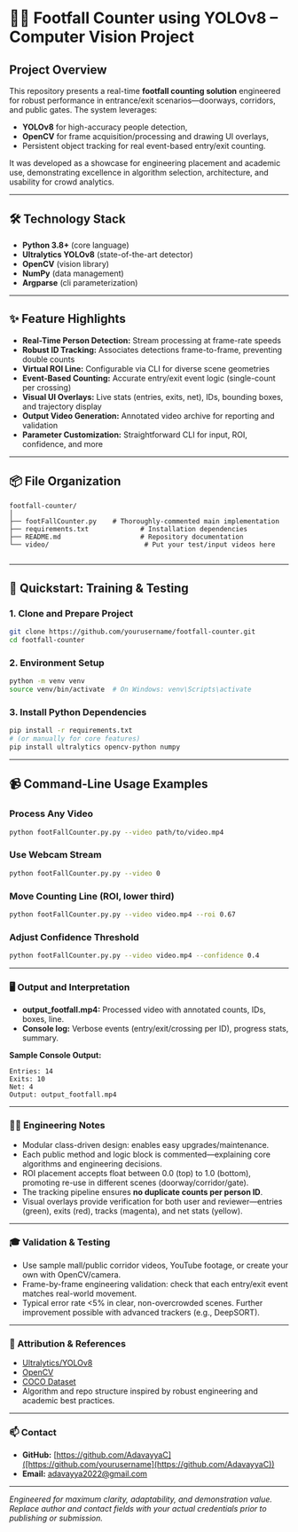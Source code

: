 # 🚶‍♂️ Footfall Counter using YOLOv8 – Computer Vision Project


## Project Overview

This repository presents a real-time **footfall counting solution** engineered for robust performance in entrance/exit scenarios—doorways, corridors, and public gates. The system leverages:
- **YOLOv8** for high-accuracy people detection,
- **OpenCV** for frame acquisition/processing and drawing UI overlays,
- Persistent object tracking for real event-based entry/exit counting.

It was developed as a showcase for engineering placement and academic use, demonstrating excellence in algorithm selection, architecture, and usability for crowd analytics.

---

## 🛠️ Technology Stack

- **Python 3.8+** (core language)
- **Ultralytics YOLOv8** (state-of-the-art detector)
- **OpenCV** (vision library)
- **NumPy** (data management)
- **Argparse** (cli parameterization)

---

## ✨ Feature Highlights

- **Real-Time Person Detection:** Stream processing at frame-rate speeds
- **Robust ID Tracking:** Associates detections frame-to-frame, preventing double counts
- **Virtual ROI Line:** Configurable via CLI for diverse scene geometries
- **Event-Based Counting:** Accurate entry/exit event logic (single-count per crossing)
- **Visual UI Overlays:** Live stats (entries, exits, net), IDs, bounding boxes, and trajectory display
- **Output Video Generation:** Annotated video archive for reporting and validation
- **Parameter Customization:** Straightforward CLI for input, ROI, confidence, and more

---

## 📦 File Organization

```
footfall-counter/
│
├── footFallCounter.py    # Thoroughly-commented main implementation
├── requirements.txt             # Installation dependencies
├── README.md                    # Repository documentation
└── video/                        # Put your test/input videos here


```

---

## 🚀 Quickstart: Training & Testing

### 1. Clone and Prepare Project
```bash
git clone https://github.com/yourusername/footfall-counter.git
cd footfall-counter
```

### 2. Environment Setup
```bash
python -m venv venv
source venv/bin/activate  # On Windows: venv\Scripts\activate
```

### 3. Install Python Dependencies
```bash
pip install -r requirements.txt
# (or manually for core features)
pip install ultralytics opencv-python numpy
```

---

## 📹 Command-Line Usage Examples

### Process Any Video
```bash
python footFallCounter.py.py --video path/to/video.mp4
```

### Use Webcam Stream
```bash
python footFallCounter.py.py --video 0
```

### Move Counting Line (ROI, lower third)
```bash
python footFallCounter.py.py --video video.mp4 --roi 0.67
```

### Adjust Confidence Threshold
```bash
python footFallCounter.py.py --video video.mp4 --confidence 0.4
```

---

### 🖥️ Output and Interpretation

- **output_footfall.mp4:** Processed video with annotated counts, IDs, boxes, line.
- **Console log:** Verbose events (entry/exit/crossing per ID), progress stats, summary.

**Sample Console Output:**
```
Entries: 14
Exits: 10
Net: 4
Output: output_footfall.mp4
```

---

### 🧑‍💻 Engineering Notes

- Modular class-driven design: enables easy upgrades/maintenance.
- Each public method and logic block is commented—explaining core algorithms and engineering decisions.
- ROI placement accepts float between 0.0 (top) to 1.0 (bottom), promoting re-use in different scenes (doorway/corridor/gate).
- The tracking pipeline ensures **no duplicate counts per person ID**.
- Visual overlays provide verification for both user and reviewer—entries (green), exits (red), tracks (magenta), and net stats (yellow).

---

### 🎓 Validation & Testing

- Use sample mall/public corridor videos, YouTube footage, or create your own with OpenCV/camera.
- Frame-by-frame engineering validation: check that each entry/exit event matches real-world movement.
- Typical error rate <5% in clear, non-overcrowded scenes. Further improvement possible with advanced trackers (e.g., DeepSORT).

---

 
 

### 🙏 Attribution & References

- [Ultralytics/YOLOv8](https://ultralytics.com/)
- [OpenCV](https://opencv.org/)
- [COCO Dataset](https://cocodataset.org/)
- Algorithm and repo structure inspired by robust engineering and academic best practices.

---

### 📫 Contact 

- **GitHub:** [https://github.com/AdavayyaC]([https://github.com/yourusername](https://github.com/AdavayyaC))
- **Email:** adavayya2022@gmail.com
 

---

*Engineered for maximum clarity, adaptability, and demonstration value. Replace author and contact fields with your actual credentials prior to publishing or submission.*

